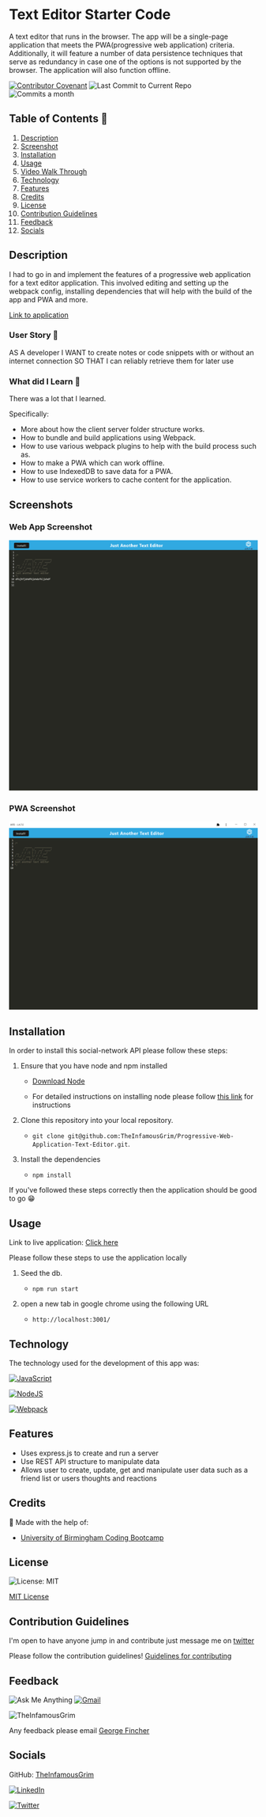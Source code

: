 # Text Editor Starter Code

A text editor that runs in the browser. The app will be a single-page application that meets the PWA(progressive web application) criteria. Additionally, it will feature a number of data persistence techniques that serve as redundancy in case one of the options is not supported by the browser. The application will also function offline.

[![Contributor Covenant](https://img.shields.io/badge/Contributor%20Covenant-2.1-4baaaa.svg)](code_of_conduct.md)
![Last Commit to Current Repo](https://img.shields.io/github/last-commit/TheInfamousGrim/Progressive-Web-Application-Text-Editor)
![Commits a month](https://img.shields.io/github/commit-activity/m/TheInfamousGrim/Progressive-Web-Application-Text-Editor)

## Table of Contents 📃

1. [Description](#description)
2. [Screenshot](#screenshots)
3. [Installation](#installation)
4. [Usage](#usage)
5. [Video Walk Through](#video-walk-through)
6. [Technology](#technology)
7. [Features](#features)
8. [Credits](#credits)
9. [License](#license)
10. [Contribution Guidelines](#contribution-guidelines)
11. [Feedback](#feedback)
12. [Socials](#socials)

## Description

I had to go in and implement the features of a progressive web application for a text editor application. This involved editing and setting up the webpack config, installing dependencies that will help with the build of the app and PWA and more.

[Link to application](https://pacific-shore-70716.herokuapp.com/)

### User Story 👤

AS A developer
I WANT to create notes or code snippets with or without an internet connection
SO THAT I can reliably retrieve them for later use

### What did I Learn 🏫

There was a lot that I learned.

Specifically:

- More about how the client server folder structure works.
- How to bundle and build applications using Webpack.
- How to use various webpack plugins to help with the build process such as.
- How to make a PWA which can work offline.
- How to use IndexedDB to save data for a PWA.
- How to use service workers to cache content for the application.

## Screenshots

### Web App Screenshot

![Just another text editor web application screenshot](./README-assets/JATE-text-editor-web-app.png)

### PWA Screenshot

![Just another text editor PWA screenshot](./README-assets/PWA-screenshot.png)

## Installation

In order to install this social-network API please follow these steps:

1. Ensure that you have node and npm installed

   - [Download Node](https://nodejs.org/en/download/)

   - For detailed instructions on installing node please follow [this link](https://docs.npmjs.com/downloading-and-installing-node-js-and-npm) for instructions

2. Clone this repository into your local repository.

   - `git clone git@github.com:TheInfamousGrim/Progressive-Web-Application-Text-Editor.git`.

3. Install the dependencies

   - `npm install`

If you've followed these steps correctly then the application should be good to go 😁

## Usage

Link to live application: [Click here](https://pacific-shore-70716.herokuapp.com/)

Please follow these steps to use the application locally

1. Seed the db.

   - `npm run start`

2. open a new tab in google chrome using the following URL

   - `http://localhost:3001/`

## Technology

The technology used for the development of this app was:

[![JavaScript](https://img.shields.io/badge/JavaScript-323330?style=for-the-badge&logo=javascript&logoColor=F7DF1E)](https://www.javascript.com/)

[![NodeJS](https://img.shields.io/badge/node.js-6DA55F?style=for-the-badge&logo=node.js&logoColor=white)](https://nodejs.org/en/)

[![Webpack](https://img.shields.io/badge/webpack-%238DD6F9.svg?style=for-the-badge&logo=webpack&logoColor=black)](https://webpack.js.org/)

## Features

- Uses express.js to create and run a server
- Use REST API structure to manipulate data
- Allows user to create, update, get and manipulate user data such as a friend list or users thoughts and reactions

## Credits

🙏 Made with the help of:

- [University of Birmingham Coding Bootcamp](https://www.birmingham.ac.uk/postgraduate/courses/cpd/coding-boot-camp.aspx)

## License

![License: MIT](https://img.shields.io/github/license/TheInfamousGrim/Progressive-Web-Application-Text-Editor?color=yellow)

[MIT License](/LICENSE)

## Contribution Guidelines

I'm open to have anyone jump in and contribute just message me on [twitter](https://twitter.com/VaporWhy)

Please follow the contribution guidelines!
[Guidelines for contributing](/code_of_conduct.md)

## Feedback

![Ask Me Anything](https://img.shields.io/badge/Ask%20me-anything-1abc9c.svg)
[![Gmail](https://img.shields.io/badge/Gmail-D14836?style=for-the-badge&logo=gmail&logoColor=white)](mailto:finchergeorge1@gmail.com)

<img src="https://avatars.githubusercontent.com/u/89855075?v=4" alt="TheInfamousGrim">

Any feedback please email [George Fincher](mailto:finchergeorge1@gmail.com)

## Socials

GitHub: [TheInfamousGrim](https://api.github.com/users/TheInfamousGrim)

[![LinkedIn](https://img.shields.io/badge/linkedin-%230077B5.svg?style=for-the-badge&logo=linkedin&logoColor=white)](https://www.linkedin.com/in/george-fincher-aa7869214/)

[![Twitter](https://img.shields.io/badge/Twitter-%231DA1F2.svg?style=for-the-badge&logo=Twitter&logoColor=white)](https://twitter.com/VaporWhy)
